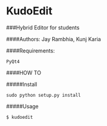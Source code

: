 KudoEdit
========

###Hybrid Editor for students

####Authors: Jay Rambhia, Kunj Karia

####Requirements:

    PyQt4
    
####HOW TO

#####Install

    sudo python setup.py install
    
#####Usage

    $ kudoedit
